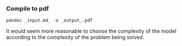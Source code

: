 ### Compile to pdf

    pandoc _input.md_ -o _output_.pdf

It would seem more reasonable to choose the complexity of the model according to the complexity of the problem being solved.
